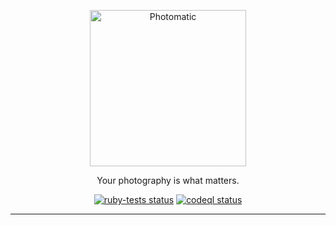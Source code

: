 <p align="center">
  <a href="https://github.com/fnando/photomatic/">
    <img width="250" src="https://github.com/fnando/photomatic/raw/main/photomatic.svg" alt="Photomatic">
  </a>
</p>

<p align="center">
  Your photography is what matters.
</p>

<p align="center">
  <a href="https://github.com/fnando/photomatic/actions/workflows/ruby-tests.yml"><img src="https://github.com/fnando/photomatic/actions/workflows/ruby-tests.yml/badge.svg" alt="ruby-tests status"></a>
  <a href="https://github.com/fnando/photomatic/actions/workflows/codeql.yml"><img src="https://github.com/fnando/photomatic/actions/workflows/codeql.yml/badge.svg" alt="codeql status"></a>
</p>

---
